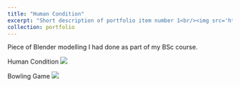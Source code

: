 ```yaml
---
title: "Human Condition"
excerpt: "Short description of portfolio item number 1<br/><img src='https://live.staticflickr.com/4380/37087149105_b34775f2af_c.jpg'>"
collection: portfolio
---
```


Piece of Blender modelling I had done as part of my BSc course.



Human Condition
<img src='https://live.staticflickr.com/4380/37087149105_b34775f2af_c.jpg'>


Bowling Game
<img src='https://live.staticflickr.com/4433/36273922193_71483ea35a_c.jpg'>
